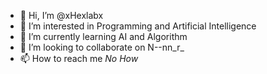 - 👋 Hi, I’m @xHexlabx
- 👀 I’m interested in Programming and Artificial Intelligence
- 🌱 I’m currently learning AI and Algorithm
- 💞️ I’m looking to collaborate on N--nn_r_
- 📫 How to reach me _No How_

<!---
xHexlabx/xHexlabx is a ✨ special ✨ repository because its `README.md` (this file) appears on your GitHub profile.
You can click the Preview link to take a look at your changes.
--->
